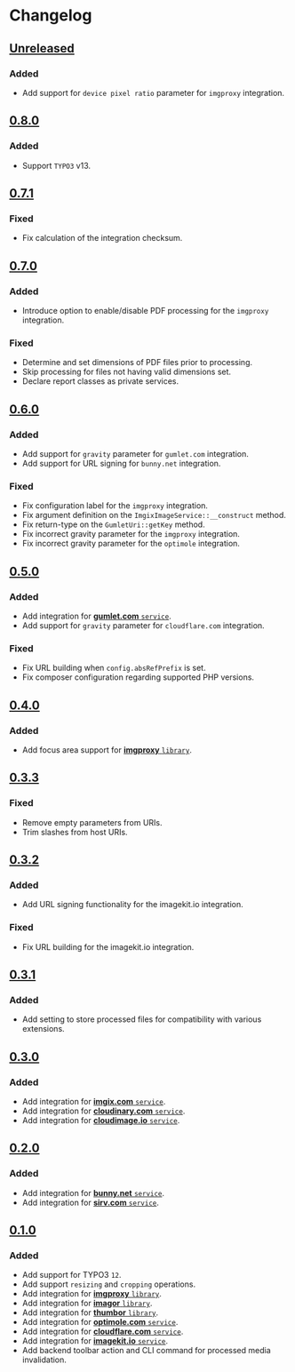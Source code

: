 # Changelog

## [Unreleased]

### Added

* Add support for `device pixel ratio` parameter for `imgproxy` integration.

## [0.8.0]

### Added

* Support `TYPO3` v13.

## [0.7.1]

### Fixed

* Fix calculation of the integration checksum.

## [0.7.0]

### Added

* Introduce option to enable/disable PDF processing for the `imgproxy` integration.

### Fixed

* Determine and set dimensions of PDF files prior to processing.
* Skip processing for files not having valid dimensions set.
* Declare report classes as private services.

## [0.6.0]

### Added

* Add support for `gravity` parameter for `gumlet.com` integration.
* Add support for URL signing for `bunny.net` integration.

### Fixed

* Fix configuration label for the `imgproxy` integration.
* Fix argument definition on the `ImgixImageService::__construct` method.
* Fix return-type on the `GumletUri::getKey` method.
* Fix incorrect gravity parameter for the `imgproxy` integration.
* Fix incorrect gravity parameter for the `optimole` integration.

## [0.5.0]

### Added

* Add integration for [**gumlet.com** `service`](https://www.gumlet.com/).
* Add support for `gravity` parameter for `cloudflare.com` integration.

### Fixed

* Fix URL building when `config.absRefPrefix` is set.
* Fix composer configuration regarding supported PHP versions.

## [0.4.0]

### Added

* Add focus area support for [**imgproxy** `library`](https://github.com/imgproxy/imgproxy).

## [0.3.3]

### Fixed

* Remove empty parameters from URIs.
* Trim slashes from host URIs.

## [0.3.2]

### Added

* Add URL signing functionality for the imagekit.io integration.

### Fixed

* Fix URL building for the imagekit.io integration.

## [0.3.1]

### Added

* Add setting to store processed files for compatibility with various extensions.

## [0.3.0]

### Added

* Add integration for [**imgix.com** `service`](https://imgix.com/).
* Add integration for [**cloudinary.com** `service`](https://cloudinary.com/).
* Add integration for [**cloudimage.io** `service`](https://cloudimage.io/).

## [0.2.0]

### Added

* Add integration for [**bunny.net** `service`](https://bunny.net/).
* Add integration for [**sirv.com** `service`](https://sirv.com/).

## [0.1.0]

### Added

* Add support for TYPO3 `12`.
* Add support `resizing` and `cropping` operations.
* Add integration for [**imgproxy** `library`](https://github.com/imgproxy/imgproxy).
* Add integration for [**imagor** `library`](https://github.com/cshum/imagor).
* Add integration for [**thumbor** `library`](https://github.com/thumbor/thumbor).
* Add integration for [**optimole.com** `service`](https://optimole.com/).
* Add integration for [**cloudflare.com** `service`](https://developers.cloudflare.com/images/).
* Add integration for [**imagekit.io** `service`](https://imagekit.io/).
* Add backend toolbar action and CLI command for processed media invalidation.

[unreleased]: https://github.com/somehow-digital/typo3-media-processing/compare/v0.8.0...HEAD
[0.8.0]: https://github.com/somehow-digital/typo3-media-processing/compare/v0.7.1...v0.8.0
[0.7.1]: https://github.com/somehow-digital/typo3-media-processing/compare/v0.7.0...v0.7.1
[0.7.0]: https://github.com/somehow-digital/typo3-media-processing/compare/v0.6.0...v0.7.0
[0.6.0]: https://github.com/somehow-digital/typo3-media-processing/compare/v0.5.0...v0.6.0
[0.5.0]: https://github.com/somehow-digital/typo3-media-processing/compare/v0.4.0...v0.5.0
[0.4.0]: https://github.com/somehow-digital/typo3-media-processing/compare/v0.3.3...v0.4.0
[0.3.3]: https://github.com/somehow-digital/typo3-media-processing/compare/v0.3.2...v0.3.3
[0.3.2]: https://github.com/somehow-digital/typo3-media-processing/compare/v0.3.1...v0.3.2
[0.3.1]: https://github.com/somehow-digital/typo3-media-processing/compare/v0.3.0...v0.3.1
[0.3.0]: https://github.com/somehow-digital/typo3-media-processing/compare/v0.2.0...v0.3.0
[0.2.0]: https://github.com/somehow-digital/typo3-media-processing/compare/v0.1.0...v0.2.0
[0.1.0]: https://github.com/somehow-digital/typo3-media-processing/releases/tag/v0.1.0
